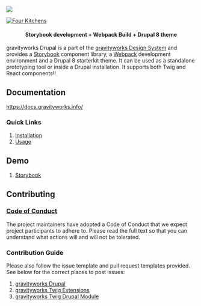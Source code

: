 <img src="./hero.png" />

[![Four Kitchens](https://img.shields.io/badge/4K-Four%20Kitchens-35AA4E.svg)](https://fourkitchens.com/)

<h4 align="center">Storybook development + Webpack Build + Drupal 8 theme</h4>

gravityworks Drupal is a part of the [gravityworks Design System](https://github.com/gravityworks-ds) and provides a [Storybook](https://storybook.js.org/) component library, a [Webpack](https://webpack.js.org/) development environment and a Drupal 8 starterkit theme. It can be used as a standalone prototyping tool or inside a Drupal installation. It supports both Twig and React components!!

## Documentation

https://docs.gravityworks.info/

### Quick Links

1. [Installation](https://docs.gravityworks.info/installation/design-system)
2. [Usage](https://docs.gravityworks.info/usage/commands)

## Demo

1. [Storybook](http://storybook.gravityworks.info/)

## Contributing

### [Code of Conduct](https://github.com/gravityworks-ds/gravityworks-drupal/blob/master/CODE_OF_CONDUCT.md)

The project maintainers have adopted a Code of Conduct that we expect project participants to adhere to. Please read the full text so that you can understand what actions will and will not be tolerated.

### Contribution Guide

Please also follow the issue template and pull request templates provided. See below for the correct places to post issues:

1. [gravityworks Drupal](https://github.com/gravityworks-ds/gravityworks-drupal/issues)
3. [gravityworks Twig Extensions](https://github.com/gravityworks-ds/gravityworks-twig-extensions/issues)
4. [gravityworks Twig Drupal Module](https://www.drupal.org/project/issues/gravityworks_twig)

